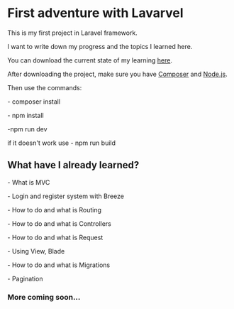 <h1>First adventure with Lavarvel</h1>
<p>This is my first project in Laravel framework.</p>
<p>I want to write down my progress and the topics I learned here.</p>
<p>You can download the current state of my learning <a href="https://github.com/Konradx3/LaravelNauka">here</a>.</p>
<p>After downloading the project, make sure you have <a href="https://getcomposer.org">Composer</a> and <a href="https://nodejs.org/en/">Node.js</a>.</p>
<p>Then use the commands:</p>
<p>- composer install</p>
<p>- npm install</p>
   <p> -npm run dev</p>
      <p>  if it doesn't work use - npm run build </p>

<h2>What have I already learned?</h2>
<p>- What is MVC</p>
<p>- Login and register system with Breeze</p>
<p>- How to do and what is Routing</p>
<p>- How to do and what is Controllers</p>
<p>- How to do and what is Request</p>
<p>- Using View, Blade</p>
<p>- How to do and what is Migrations</p>
<p>- Pagination</p>

<h3>More coming soon...</h3>
